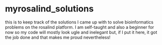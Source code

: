 myrosalind_solutions
====================

this is to keep track of the solutions I came up with to solve bioinformatics problems on the rosalind platform. I am self-taught and also a beginner for now so my code will mostly look ugle and inelegant but, if I put it here, it got the job done and that makes me proud nevertheless! 